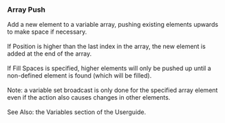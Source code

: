 ### Array Push

Add a new element to a variable array, pushing existing elements upwards
to make space if necessary.\
\
If Position is higher than the last index in the array, the new element
is added at the end of the array.\
\
If Fill Spaces is specified, higher elements will only be pushed up
until a non-defined element is found (which will be filled).\
\
Note: a variable set broadcast is only done for the specified array
element even if the action also causes changes in other elements.\
\
See Also: the Variables section of the Userguide.
